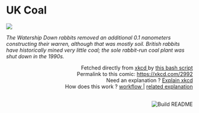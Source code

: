 # <b>UK Coal</b>

[![](https://imgs.xkcd.com/comics/uk_coal.png)](https://xkcd.com/2992)

<i>The Watership Down rabbits removed an additional 0.1 nanometers constructing their warren, although that was mostly soil. British rabbits have historically mined very little coal; the sole rabbit-run coal plant was shut down in the 1990s.</i>

<div align="right">
  Fetched directly from
  <a href="https://xkcd.com">
    xkcd
  </a>
  by
  <a href="https://github.com/Vanille-N/Vanille-N/blob/master/fetch">
    this bash script
  </a>
</div>
<div align="right">
  Permalink to this comic:
  <a href="https://xkcd.com/2992">
    https://xkcd.com/2992
  </a>
</div>
<div align="right">
  Need an explanation ?
  <a href="https://www.explainxkcd.com/wiki/index.php/2992">
    Explain xkcd
  </a>
</div>
<div align="right">
  How does this work ?
  <a href="https://github.com/Vanille-N/Vanille-N/blob/master/.github/workflows/build.yml">
    workflow
  </a>
  |
  <a href="https://simonwillison.net/2020/Jul/10/self-updating-profile-readme/">
    related explanation
  </a>
</div><br>

<a href="https://github.com/Vanille-N/Vanille-N/actions"><img src="https://github.com/Vanille-N/Vanille-N/workflows/Build%20README/badge.svg" align="right" alt="Build README"></a>
